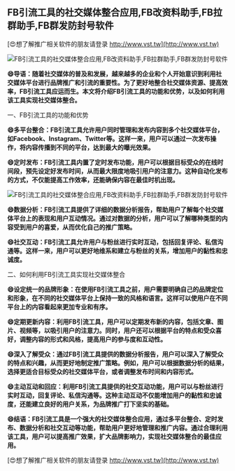 ## **FB引流工具的社交媒体整合应用,FB改资料助手,FB拉群助手,FB群发防封号软件**

[😍想了解推广相关软件的朋友请登录 http://www.vst.tw](http://www.vst.tw)

 <center><img src="https://vst.tw/MP4/tuiguang/png/3.png" alt="FB引流工具的社交媒体整合应用,FB改资料助手,FB拉群助手,FB群发防封号软件"></center>

**😄导语：随着社交媒体的普及和发展，越来越多的企业和个人开始意识到利用社交媒体平台进行品牌推广和引流的重要性。为了更好地整合社交媒体资源、提高效率，FB引流工具应运而生。本文将介绍FB引流工具的功能和优势，以及如何利用该工具实现社交媒体整合。**

一、FB引流工具的功能和优势

**😄多平台整合：FB引流工具允许用户同时管理和发布内容到多个社交媒体平台，如Facebook、Instagram、Twitter等。这样一来，用户可以通过一次发布操作，将内容传播到不同的平台，达到最大的曝光效果。**

**😄定时发布：FB引流工具内置了定时发布功能，用户可以根据目标受众的在线时间段，预先设定好发布时间，从而最大限度地吸引用户的注意力。这种自动化发布的方式，不仅能提高工作效率，还能确保内容在最佳时机出现。**

 <center><img src="https://vst.tw/MP4/tuiguang/png/6.png" alt="FB引流工具的社交媒体整合应用,FB改资料助手,FB拉群助手,FB群发防封号软件"></center>

**😄数据分析：FB引流工具提供了详细的数据分析报告，帮助用户了解每个社交媒体平台上的表现和用户互动情况。通过对数据的分析，用户可以了解哪种类型的内容受到用户的喜爱，从而优化自己的推广策略。**

**😄社交互动：FB引流工具允许用户与粉丝进行实时互动，包括回复评论、私信沟通等。这样一来，用户可以更好地维系和建立与粉丝的关系，增加用户的黏性和忠诚度。**

二、如何利用FB引流工具实现社交媒体整合

**😄设定统一的品牌形象：在使用FB引流工具之前，用户需要明确自己的品牌定位和形象，在不同的社交媒体平台上保持一致的风格和语言。这样可以使用户在不同平台上的内容看起来更加专业和有序。**

**😄定期更新内容：利用FB引流工具，用户可以定期发布新的内容，包括文章、图片、视频等，以吸引用户的注意力。同时，用户还可以根据平台的特点和受众喜好，调整内容的形式和风格，提高用户的参与度和互动性。**

**😄深入了解受众：通过FB引流工具提供的数据分析报告，用户可以深入了解受众的特点和兴趣，从而更好地制定推广策略。例如，用户可以根据数据分析的结果，选择更适合目标受众的社交媒体平台，或者调整发布时间和内容形式。**

**😄主动互动和回应：利用FB引流工具提供的社交互动功能，用户可以与粉丝进行实时互动，回复评论、私信沟通等。这种主动互动不仅能增加用户的黏性和忠诚度，还能建立良好的用户关系，为品牌推广打下坚实的基础。**

**😄结语：FB引流工具是一个强大的社交媒体整合应用，通过多平台整合、定时发布、数据分析和社交互动等功能，帮助用户更好地管理和推广内容。通过合理利用该工具，用户可以提高推广效果，扩大品牌影响力，实现社交媒体整合的最佳应用。**

[😍想了解推广相关软件的朋友请登录 http://www.vst.tw](http://www.vst.tw)



